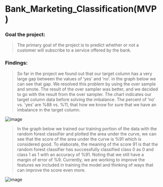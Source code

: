 # Bank_Marketing_Classification(MVP)

### Goal the project:
> The primary goal of the project is to predict whether or not a customer will subscribe to a service offered by the bank.
### Findings:
> So far in the project we found out that our target column has a very large gap between the values of ‘yes’ and ‘no’. in the graph below we can see that gap. We resolved this problem by using the over sample and smote. The result of the over sampler was better, and we decided to go with the result from the over sampler. The chart indicates our target column data before solving the imbalance. 
The percent of ‘no’ vs. ‘yes’ are %88 vs. %11, that how we know for sure that we have an imbalance in the target column.

![image](https://user-images.githubusercontent.com/67028272/140027197-c71b3aef-2ab5-43b3-9b3f-65c898cd14cf.png)


> In the graph below we trained our training portion of the data with the random forest classifier and plotted the area under the curve, we can see that the score of the area under the curve is %91 which is considered good. To elaborate, the meaning of the score 91 is that the random forest classifier has successfully classified class 0 as 0 and class 1 as 1 with an accuracy of %91. Noting that we still have a margin of error of %9. 
Currently, we are working to improve the features we included in training the model and thinking of ways that can improve the score even more.

![image](https://user-images.githubusercontent.com/67028272/140027276-c5320b94-17fe-41e7-a126-b5a8854ed670.png)


```python

```
